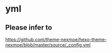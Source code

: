 # yml

## Please infer to

<https://github.com/theme-nexmoe/hexo-theme-nexmoe/blob/master/source/_config.yml>
